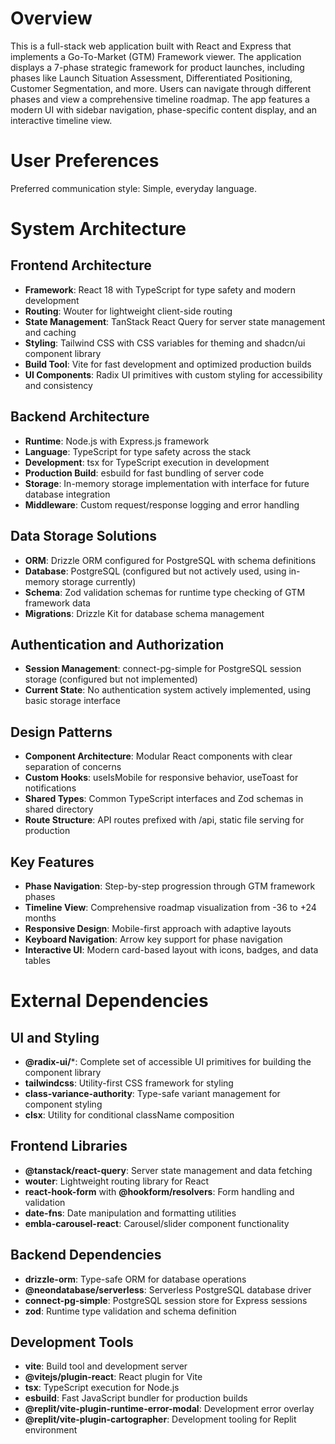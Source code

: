 # Overview

This is a full-stack web application built with React and Express that implements a Go-To-Market (GTM) Framework viewer. The application displays a 7-phase strategic framework for product launches, including phases like Launch Situation Assessment, Differentiated Positioning, Customer Segmentation, and more. Users can navigate through different phases and view a comprehensive timeline roadmap. The app features a modern UI with sidebar navigation, phase-specific content display, and an interactive timeline view.

# User Preferences

Preferred communication style: Simple, everyday language.

# System Architecture

## Frontend Architecture
- **Framework**: React 18 with TypeScript for type safety and modern development
- **Routing**: Wouter for lightweight client-side routing
- **State Management**: TanStack React Query for server state management and caching
- **Styling**: Tailwind CSS with CSS variables for theming and shadcn/ui component library
- **Build Tool**: Vite for fast development and optimized production builds
- **UI Components**: Radix UI primitives with custom styling for accessibility and consistency

## Backend Architecture
- **Runtime**: Node.js with Express.js framework
- **Language**: TypeScript for type safety across the stack
- **Development**: tsx for TypeScript execution in development
- **Production Build**: esbuild for fast bundling of server code
- **Storage**: In-memory storage implementation with interface for future database integration
- **Middleware**: Custom request/response logging and error handling

## Data Storage Solutions
- **ORM**: Drizzle ORM configured for PostgreSQL with schema definitions
- **Database**: PostgreSQL (configured but not actively used, using in-memory storage currently)
- **Schema**: Zod validation schemas for runtime type checking of GTM framework data
- **Migrations**: Drizzle Kit for database schema management

## Authentication and Authorization
- **Session Management**: connect-pg-simple for PostgreSQL session storage (configured but not implemented)
- **Current State**: No authentication system actively implemented, using basic storage interface

## Design Patterns
- **Component Architecture**: Modular React components with clear separation of concerns
- **Custom Hooks**: useIsMobile for responsive behavior, useToast for notifications
- **Shared Types**: Common TypeScript interfaces and Zod schemas in shared directory
- **Route Structure**: API routes prefixed with /api, static file serving for production

## Key Features
- **Phase Navigation**: Step-by-step progression through GTM framework phases
- **Timeline View**: Comprehensive roadmap visualization from -36 to +24 months
- **Responsive Design**: Mobile-first approach with adaptive layouts
- **Keyboard Navigation**: Arrow key support for phase navigation
- **Interactive UI**: Modern card-based layout with icons, badges, and data tables

# External Dependencies

## UI and Styling
- **@radix-ui/***: Complete set of accessible UI primitives for building the component library
- **tailwindcss**: Utility-first CSS framework for styling
- **class-variance-authority**: Type-safe variant management for component styling
- **clsx**: Utility for conditional className composition

## Frontend Libraries
- **@tanstack/react-query**: Server state management and data fetching
- **wouter**: Lightweight routing library for React
- **react-hook-form** with **@hookform/resolvers**: Form handling and validation
- **date-fns**: Date manipulation and formatting utilities
- **embla-carousel-react**: Carousel/slider component functionality

## Backend Dependencies
- **drizzle-orm**: Type-safe ORM for database operations
- **@neondatabase/serverless**: Serverless PostgreSQL database driver
- **connect-pg-simple**: PostgreSQL session store for Express sessions
- **zod**: Runtime type validation and schema definition

## Development Tools
- **vite**: Build tool and development server
- **@vitejs/plugin-react**: React plugin for Vite
- **tsx**: TypeScript execution for Node.js
- **esbuild**: Fast JavaScript bundler for production builds
- **@replit/vite-plugin-runtime-error-modal**: Development error overlay
- **@replit/vite-plugin-cartographer**: Development tooling for Replit environment